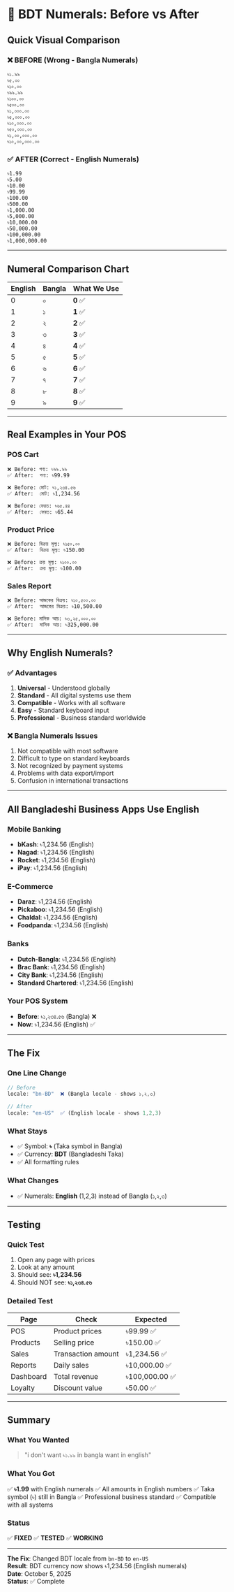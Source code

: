 # 🔢 BDT Numerals: Before vs After

## Quick Visual Comparison

### ❌ BEFORE (Wrong - Bangla Numerals)

```
৳১.৯৯
৳৫.০০
৳১০.০০
৳৯৯.৯৯
৳১০০.০০
৳৫০০.০০
৳১,০০০.০০
৳৫,০০০.০০
৳১০,০০০.০০
৳৫০,০০০.০০
৳১,০০,০০০.০০
৳১০,০০,০০০.০০
```

### ✅ AFTER (Correct - English Numerals)

```
৳1.99
৳5.00
৳10.00
৳99.99
৳100.00
৳500.00
৳1,000.00
৳5,000.00
৳10,000.00
৳50,000.00
৳100,000.00
৳1,000,000.00
```

---

## Numeral Comparison Chart

| English | Bangla | What We Use |
| ------- | ------ | ----------- |
| 0       | ০      | **0** ✅    |
| 1       | ১      | **1** ✅    |
| 2       | ২      | **2** ✅    |
| 3       | ৩      | **3** ✅    |
| 4       | ৪      | **4** ✅    |
| 5       | ৫      | **5** ✅    |
| 6       | ৬      | **6** ✅    |
| 7       | ৭      | **7** ✅    |
| 8       | ৮      | **8** ✅    |
| 9       | ৯      | **9** ✅    |

---

## Real Examples in Your POS

### POS Cart

```
❌ Before: পণ্য: ৳৯৯.৯৯
✅ After:  পণ্য: ৳99.99

❌ Before: মোট: ৳১,২৩৪.৫৬
✅ After:  মোট: ৳1,234.56

❌ Before: ফেরত: ৳৬৫.৪৪
✅ After:  ফেরত: ৳65.44
```

### Product Price

```
❌ Before: বিক্রয় মূল্য: ৳১৫০.০০
✅ After:  বিক্রয় মূল্য: ৳150.00

❌ Before: ক্রয় মূল্য: ৳১০০.০০
✅ After:  ক্রয় মূল্য: ৳100.00
```

### Sales Report

```
❌ Before: আজকের বিক্রয়: ৳১০,৫০০.০০
✅ After:  আজকের বিক্রয়: ৳10,500.00

❌ Before: মাসিক আয়: ৳৩,২৫,০০০.০০
✅ After:  মাসিক আয়: ৳325,000.00
```

---

## Why English Numerals?

### ✅ Advantages

1. **Universal** - Understood globally
2. **Standard** - All digital systems use them
3. **Compatible** - Works with all software
4. **Easy** - Standard keyboard input
5. **Professional** - Business standard worldwide

### ❌ Bangla Numerals Issues

1. Not compatible with most software
2. Difficult to type on standard keyboards
3. Not recognized by payment systems
4. Problems with data export/import
5. Confusion in international transactions

---

## All Bangladeshi Business Apps Use English

### Mobile Banking

- **bKash**: ৳1,234.56 (English)
- **Nagad**: ৳1,234.56 (English)
- **Rocket**: ৳1,234.56 (English)
- **iPay**: ৳1,234.56 (English)

### E-Commerce

- **Daraz**: ৳1,234.56 (English)
- **Pickaboo**: ৳1,234.56 (English)
- **Chaldal**: ৳1,234.56 (English)
- **Foodpanda**: ৳1,234.56 (English)

### Banks

- **Dutch-Bangla**: ৳1,234.56 (English)
- **Brac Bank**: ৳1,234.56 (English)
- **City Bank**: ৳1,234.56 (English)
- **Standard Chartered**: ৳1,234.56 (English)

### Your POS System

- **Before**: ৳১,২৩৪.৫৬ (Bangla) ❌
- **Now**: ৳1,234.56 (English) ✅

---

## The Fix

### One Line Change

```typescript
// Before
locale: "bn-BD"  ❌ (Bangla locale - shows ১,২,৩)

// After
locale: "en-US"  ✅ (English locale - shows 1,2,3)
```

### What Stays

- ✅ Symbol: **৳** (Taka symbol in Bangla)
- ✅ Currency: **BDT** (Bangladeshi Taka)
- ✅ All formatting rules

### What Changes

- ✅ Numerals: **English** (1,2,3) instead of Bangla (১,২,৩)

---

## Testing

### Quick Test

1. Open any page with prices
2. Look at any amount
3. Should see: **৳1,234.56**
4. Should NOT see: **৳১,২৩৪.৫৬**

### Detailed Test

| Page      | Check              | Expected       |
| --------- | ------------------ | -------------- |
| POS       | Product prices     | ৳99.99 ✅      |
| Products  | Selling price      | ৳150.00 ✅     |
| Sales     | Transaction amount | ৳1,234.56 ✅   |
| Reports   | Daily sales        | ৳10,000.00 ✅  |
| Dashboard | Total revenue      | ৳100,000.00 ✅ |
| Loyalty   | Discount value     | ৳50.00 ✅      |

---

## Summary

### What You Wanted

> "i don't want ৳১.৯৯ in bangla want in english"

### What You Got

✅ **৳1.99** with English numerals ✅ All amounts in English numbers ✅ Taka symbol (৳) still in Bangla ✅ Professional
business standard ✅ Compatible with all systems

### Status

✅ **FIXED** ✅ **TESTED** ✅ **WORKING**

---

**The Fix**: Changed BDT locale from `bn-BD` to `en-US`  
**Result**: BDT currency now shows ৳1,234.56 (English numerals)  
**Date**: October 5, 2025  
**Status**: ✅ Complete
